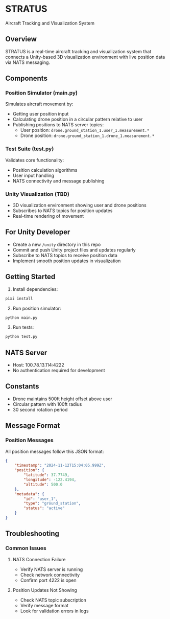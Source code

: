 # STRATUS
Aircraft Tracking and Visualization System

## Overview
STRATUS is a real-time aircraft tracking and visualization system that connects a Unity-based 3D visualization environment with live position data via NATS messaging.

## Components

### Position Simulator (main.py)
Simulates aircraft movement by:
- Getting user position input
- Calculating drone position in a circular pattern relative to user
- Publishing positions to NATS server topics:
  - User position: `drone.ground_station_1.user_1.measurement.*`
  - Drone position: `drone.ground_station_1.drone_1.measurement.*`

### Test Suite (test.py) 
Validates core functionality:
- Position calculation algorithms
- User input handling
- NATS connectivity and message publishing

### Unity Visualization (TBD)
- 3D visualization environment showing user and drone positions
- Subscribes to NATS topics for position updates
- Real-time rendering of movement

## For Unity Developer
- Create a new `/unity` directory in this repo
- Commit and push Unity project files and updates regularly
- Subscribe to NATS topics to receive position data
- Implement smooth position updates in visualization

## Getting Started
1. Install dependencies:
```bash
pixi install
```

2. Run position simulator:
```bash
python main.py
```

3. Run tests:
```bash
python test.py
```

## NATS Server
- Host: 100.78.13.114:4222
- No authentication required for development

## Constants
- Drone maintains 500ft height offset above user
- Circular pattern with 100ft radius
- 30 second rotation period

## Message Format
### Position Messages
All position messages follow this JSON format:
```json
{
    "timestamp": "2024-11-12T15:04:05.999Z",
    "position": {
        "latitude": 37.7749,
        "longitude": -122.4194,
        "altitude": 500.0
    },
    "metadata": {
        "id": "user_1",
        "type": "ground_station",
        "status": "active"
    }
}
```
## Troubleshooting
### Common Issues
1. NATS Connection Failure
   - Verify NATS server is running
   - Check network connectivity
   - Confirm port 4222 is open

2. Position Updates Not Showing
   - Check NATS topic subscription
   - Verify message format
   - Look for validation errors in logs
